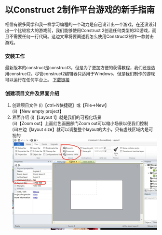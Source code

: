 # 以Construct 2制作平台游戏的新手指南
相信有很多同学和我一样学习编程的一个动力是自己设计出一个游戏，在还没设计出一个比较宏大的游戏前，我们能够使用Construct 2创造任何类型的2D游戏，而且不需要任何一行代码。这边文章将要阐述我怎么使用Construct2制作一款射击游戏。

### 安装工作
最新版本的construct是construct3，但是为了更加方便的获得教程，我们还是选用construct2。尽管construct2编辑器只适用于Windows，但是我们制作的游戏可以运行在任何平台上。
[下载链接](https://i01piccdn.sogoucdn.com/faaa05f9eea28625https://i01piccdn.sogoucdn.com/faaa05f9eea28625)

### 创建项目文件及界面介绍
1. 创建项目文件
(i)【ctrl+N快捷键】或【File->New】   
(ii)【New empty project】
2. 界面介绍
(i)【Layout 1】就是我们的可视化场景  
(ii)【Zoom out】上面红色画圈部门Zoom out可以缩小场景以便我们控制  
(iii)左边【layout size】就可以调整整个layout的大小，只有虚线区域内是可视的
![场景](./图片1.jpg)
